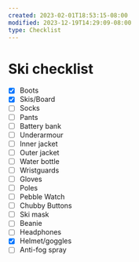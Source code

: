 ```yaml
---
created: 2023-02-01T18:53:15-08:00
modified: 2023-12-19T14:29:09-08:00
type: Checklist
---
```


# Ski checklist

- [x] Boots
- [x] Skis/Board
- [ ] Socks
- [ ] Pants
- [ ] Battery bank
- [ ] Underarmour
- [ ] Inner jacket
- [ ] Outer jacket
- [ ] Water bottle
- [ ] Wristguards
- [ ] Gloves
- [ ] Poles
- [ ] Pebble Watch
- [ ] Chubby Buttons
- [ ] Ski mask
- [ ] Beanie
- [ ] Headphones
- [x] Helmet/goggles
- [ ] Anti-fog spray
